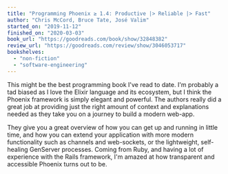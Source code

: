 ```yaml
---
title: "Programming Phoenix ≥ 1.4: Productive |> Reliable |> Fast"
author: "Chris McCord, Bruce Tate, José Valim"
started_on: "2019-11-12"
finished_on: "2020-03-03"
book_url: "https://goodreads.com/book/show/32848382"
review_url: "https://goodreads.com/review/show/3046053717"
bookshelves:
  - "non-fiction"
  - "software-engineering"
---
```


This might be the best programming book I've read to date. I'm probably a tad biased as I love the
Elixir language and its ecosystem, but I think the Phoenix framework is simply elegant and powerful.
The authors really did a great job at providing just the right amount of context and explanations
needed as they take you on a journey to build a modern web-app.

They give you a great overview of how you can get up and running in little time, and how you can
extend your application with more modern functionality such as channels and web-sockets, or the
lightweight, self-healing GenServer processes. Coming from Ruby, and having a lot of experience with
the Rails framework, I'm amazed at how transparent and accessible Phoenix turns out to be.
